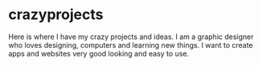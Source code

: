 # crazyprojects
Here is where I have my crazy projects and ideas. I am a graphic designer who loves designing, computers and learning new things. I want to create apps and websites very good looking and easy to use.
